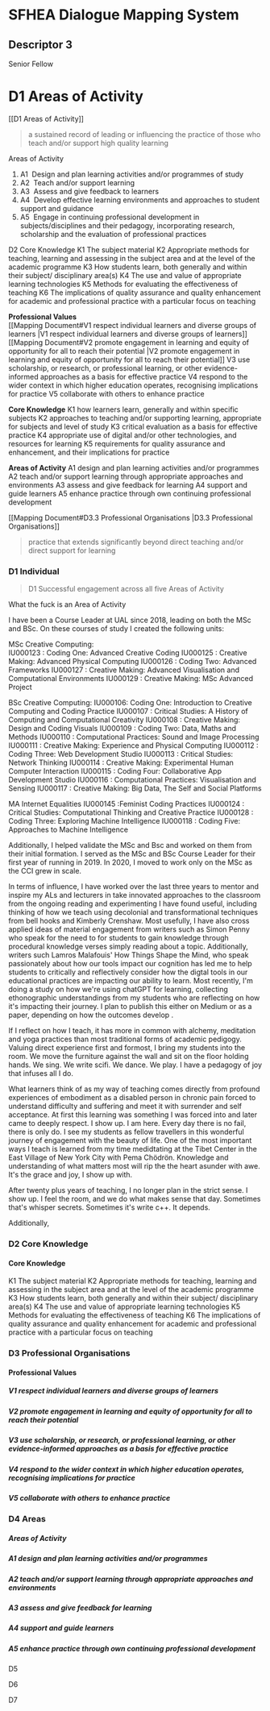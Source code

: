 # SFHEA Dialogue Mapping System

## Descriptor 3  
Senior Fellow 

# D1  Areas of Activity
[[D1 Areas of Activity]]
> a sustained record of leading or influencing the practice of those who teach and/or support high quality learning 


Areas of Activity
1.  A1  Design and plan learning activities and/or programmes of study
2.  A2  Teach and/or support learning
3.  A3  Assess and give feedback to learners
4.  A4  Develop effective learning environments and approaches to student support and guidance
5.  A5  Engage in continuing professional development in subjects/disciplines and their pedagogy, incorporating research, scholarship and the evaluation of professional practices

D2 Core Knowledge 
K1 The subject material 
K2 Appropriate methods for teaching, learning and assessing in the subject area and at the level of the academic programme 
K3 How students learn, both generally and within their subject/ disciplinary area(s) 
K4 The use and value of appropriate learning technologies 
K5 Methods for evaluating the effectiveness of teaching 
K6 The implications of quality assurance and quality enhancement for academic and professional practice with a particular focus on teaching

**Professional Values**  
[[Mapping Document#V1 respect individual learners and diverse groups of learners |V1 respect individual learners and diverse groups of learners]]
[[Mapping Document#V2 promote engagement in learning and equity of opportunity for all to reach their potential |V2 promote engagement in learning and equity of opportunity for all to reach their potential]]
V3 use scholarship, or research, or professional learning, or other evidence-informed approaches as a basis for effective practice
V4 respond to the wider context in which higher education operates, recognising implications for practice
V5 collaborate with others to enhance practice

**Core Knowledge** 
K1 how learners learn, generally and within specific subjects
K2 approaches to teaching and/or supporting learning, appropriate for subjects and level of study
K3 critical evaluation as a basis for effective practice
K4 appropriate use of digital and/or other technologies, and resources for learning
K5 requirements for quality assurance and enhancement, and their implications for practice

**Areas of Activity** 
A1 design and plan learning activities and/or programmes
A2 teach and/or support learning through appropriate approaches and environments
A3 assess and give feedback for learning
A4 support and guide learners
A5 enhance practice through own continuing professional development


[[Mapping Document#D3.3 Professional Organisations |D3.3 Professional Organisations]]
> practice that extends significantly beyond direct teaching and/or direct support for learning 



### D1  Individual

> D1 Successful engagement across all five Areas of Activity 

What the fuck is an Area of Activity 

I have been a Course Leader at UAL since 2018, leading on both the MSc and BSc. On these courses of study I created the following units: 

MSc Creative Computing:  
IU000123 : Coding One: Advanced Creative Coding
IU000125 : Creative Making: Advanced Physical Computing
IU000126 : Coding Two: Advanced Frameworks
IU000127 : Creative Making: Advanced Visualisation and Computational Environments
IU000129 : Creative Making: MSc Advanced Project

BSc Creative Computing: 
IU000106: Coding One: Introduction to Creative Computing and Coding Practice
IU000107 : Critical Studies: A History of Computing and Computational Creativity
IU000108 : Creative Making: Design and Coding Visuals
IU000109 : Coding Two: Data, Maths and Methods
IU000110 : Computational Practices: Sound and Image Processing
IU000111 : Creative Making: Experience and Physical Computing
IU000112 : Coding Three: Web Development Studio
IU000113 : Critical Studies: Network Thinking
IU000114 : Creative Making: Experimental Human Computer Interaction
IU000115 : Coding Four: Collaborative App Development Studio
IU000116 : Computational Practices: Visualisation and Sensing
IU000117 : Creative Making: Big Data, The Self and Social Platforms

MA Internet Equalities
IU000145 :Feminist Coding Practices
IU000124 : Critical Studies: Computational Thinking and Creative Practice
IU000128 : Coding Three: Exploring Machine Intelligence
IU000118 : Coding Five: Approaches to Machine Intelligence


Additionally, I helped validate the MSc and Bsc and worked on them from their initial formation. I served as the MSc and BSc Course Leader for their first year of running in 2019. In 2020, I moved to work only on the MSc as the CCI grew in scale. 

In terms of influence, I have worked over the last three years to mentor and inspire my ALs and lecturers in take innovated approaches to the classroom from the ongoing reading and experimenting I have found useful, including thinking of how we teach using decolonial and transformational techniques from bell hooks and Kimberly Crenshaw. Most usefully, I have also cross applied ideas of material engagement from writers such as Simon Penny who speak for the need to for students to gain knowledge through procedural knowledge verses simply reading about a topic. Additionally, writers such Lamros Malafouis' How Things Shape the Mind, who speak passionately about how our tools impact our cognition has led me to help students to critically and reflectively consider how the digtal tools in our educational practices are impacting our ability to learn. Most recently, I'm doing a study on how we're using chatGPT for learning, collecting ethonographic understandings from my students who are reflecting on how it's impacting their journey. I plan to publish this either on Medium or as a paper, depending on how the outcomes develop .

If I reflect on how I teach, it has more in common with alchemy, meditation and yoga practices than most traditional forms of academic pedigogy. Valuing direct experience first and formost, I bring my students into the room. We move the furniture against the wall and sit on the floor holding hands. We sing. We write scifi. We dance. We play. I have a pedagogy of joy that infuses all I do.  

What learners think of as my way of teaching comes directly from profound experiences of embodiment as a disabled person in chronic pain forced to understand difficulty and suffering and meet it with surrender and self acceptance. At first this learning was something I was forced into and later came to deeply respect. I show up. I am here. Every day there is no fail, there is only do. I see my students as fellow travellers in this wonderful journey of engagement with the beauty of life. One of the most important ways I teach is learned from my time medidtating at the Tibet Center in the East Village of New York City with Pema Chödrön. Knowledge and understanding of what matters most will rip the the heart asunder with awe. It's the grace and joy, I show up with. 

After twenty plus years of teaching, I no longer plan in the strict sense. I show up. I feel the room, and we do what makes sense that day. Sometimes that's whisper secrets. Sometimes it's write c++. It depends. 

Additionally,

### D2 Core Knowledge

#### Core Knowledge
K1 The subject material 
K2 Appropriate methods for teaching, learning and assessing in the subject area and at the level of the academic programme 
K3 How students learn, both generally and within their subject/ disciplinary area(s) 
K4 The use and value of appropriate learning technologies 
K5 Methods for evaluating the effectiveness of teaching 
K6 The implications of quality assurance and quality enhancement for academic and professional practice with a particular focus on teaching



### D3 Professional Organisations 

#### Professional Values 
##### V1 respect individual learners and diverse groups of learners

##### V2 promote engagement in learning and equity of opportunity for all to reach their potential

##### V3 use scholarship, or research,  or professional learning, or other evidence-informed approaches as a basis for effective practice

#####  V4 respond to the wider context in which higher education operates, recognising implications for practice

##### V5 collaborate with others to enhance practice


### D4 Areas

##### Areas of Activity
##### A1 design and plan learning activities and/or programmes

##### A2 teach and/or support learning through appropriate approaches and environments

##### A3 assess and give feedback for learning

##### A4 support and guide learners

##### A5 enhance practice through own continuing professional development

D5 

D6 

D7

